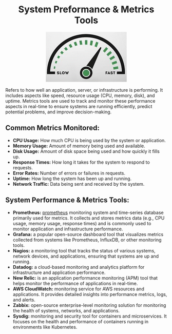 <div align="center">

# **System Preformance & Metrics Tools**

![System Preformance & Metrics Tools](../pic/metric.gif)
</div>

Refers to how well an application, server, or infrastructure is performing. It includes aspects like speed, resource usage (CPU, memory, disk), and uptime. Metrics tools are used to track and monitor these performance aspects in real-time to ensure systems are running efficiently, predict potential problems, and improve decision-making.

## Common Metrics Monitored:

  * __CPU Usage:__ How much CPU is being used by the system or application.
  * __Memory Usage:__ Amount of memory being used and available.
  * __Disk Usage:__ Amount of disk space being used and how quickly it fills up.
  * __Response Times:__ How long it takes for the system to respond to requests.
  * __Error Rates:__ Number of errors or failures in requests.
  * __Uptime:__ How long the system has been up and running.
  * __Network Traffic:__ Data being sent and received by the system.

## System Performance & Metrics Tools:

  * __Prometheus:__ [prometheus](/kubernetes/files/prometheus.md) monitoring system and time-series database primarily used for metrics. It collects and stores metrics data (e.g., CPU usage, memory usage, response times) and is commonly used to monitor application and infrastructure performance.
  * __Grafana:__ a popular open-source dashboard tool that visualizes metrics collected from systems like Prometheus, InfluxDB, or other monitoring tools.
  * __Nagios:__ a monitoring tool that tracks the status of various systems, network devices, and applications, ensuring that systems are up and running.
  * __Datadog:__ a cloud-based monitoring and analytics platform for infrastructure and application performance.
  * __New Relic:__ is an application performance monitoring (APM) tool that helps monitor the performance of applications in real-time.
  * __AWS CloudWatch:__ monitoring service for AWS resources and applications. It provides detailed insights into performance metrics, logs, and alerts.
  * __Zabbix:__ open-source enterprise-level monitoring solution for monitoring the health of systems, networks, and applications.
  * __Sysdig:__ monitoring and security tool for containers and microservices. It focuses on the health and performance of containers running in environments like Kubernetes.

